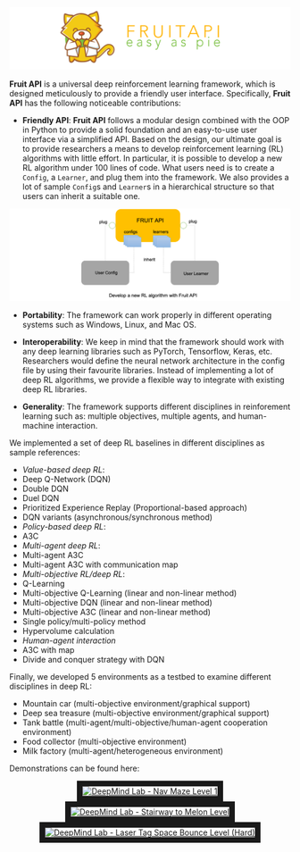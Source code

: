 ![Logo](./fruit/docs/images/home-logo.png)

**Fruit API** is a universal deep reinforcement learning framework, which is designed 
meticulously to provide a friendly user interface. Specifically, **Fruit API** has the 
following noticeable contributions:


* **Friendly API**: **Fruit API** follows a modular design combined with the OOP in Python
to provide a solid foundation and an easy-to-use user interface via a simplified 
API. Based on the design, our ultimate goal is to provide researchers a means to 
develop reinforcement learning (RL) algorithms with little effort. In particular, 
it is possible to develop a new RL algorithm under 100 lines of code. What users 
need is to create a `Config`, a `Learner`, and plug them into the framework. We
also provides a lot of sample `Config`s and `Learner`s in a hierarchical structure
so that users can inherit a suitable one.

![Figure 1](./fruit/docs/images/figure_1.png)

* **Portability**: The framework can work properly in different operating systems such as 
Windows, Linux, and Mac OS.

* **Interoperability**: We keep in mind that the framework should work with any deep learning
libraries such as PyTorch, Tensorflow, Keras, etc. Researchers would define the neural 
network architecture in the config file by using their favourite libraries. Instead of 
implementing a lot of deep RL algorithms, we provide a flexible way to integrate with 
existing deep RL libraries.

* **Generality**: The framework supports different disciplines in reinforement learning 
such as: multiple objectives, multiple agents, and human-machine interaction.

We implemented a set of deep RL baselines in different disciplines as sample references:
* *Value-based deep RL*:
 * Deep Q-Network (DQN)
 * Double DQN
 * Duel DQN
 * Prioritized Experience Replay (Proportional-based approach)
 * DQN variants (asynchronous/synchronous method)
* *Policy-based deep RL*:
 * A3C
* *Multi-agent deep RL*:
 * Multi-agent A3C
 * Multi-agent A3C with communication map
* *Multi-objective RL/deep RL*:
 * Q-Learning
 * Multi-objective Q-Learning (linear and non-linear method)
 * Multi-objective DQN (linear and non-linear method)
 * Multi-objective A3C (linear and non-linear method)
 * Single policy/multi-policy method
 * Hypervolume calculation
* *Human-agent interaction*
 * A3C with map
 * Divide and conquer strategy with DQN
 
Finally, we developed 5 environments as a testbed to examine different disciplines in deep RL:
* Mountain car (multi-objective environment/graphical support)
* Deep sea treasure (multi-objective environment/graphical support)
* Tank battle (multi-agent/multi-objective/human-agent cooperation environment)
* Food collector (multi-objective environment)
* Milk factory (multi-agent/heterogeneous environment)
 
Demonstrations can be found here:

<div align="center">
  <a href="https://www.youtube.com/watch?v=WCa6n1F6UM8" target="_blank">
    <img src="http://img.youtube.com/vi/WCa6n1F6UM8/1.jpg"
         alt="DeepMind Lab - Nav Maze Level 1"
         width="240" height="180" border="10" />
  </a>
  <a href="https://www.youtube.com/watch?v=eoud2D0nW1k" target="_blank">
    <img src="http://img.youtube.com/vi/eoud2D0nW1k/0.jpg"
         alt="DeepMind Lab - Stairway to Melon Level"
         width="240" height="180" border="10" />
  </a>
  <a href="https://www.youtube.com/watch?v=usJP9Gr9nkM" target="_blank">
    <img src="http://img.youtube.com/vi/usJP9Gr9nkM/0.jpg"
         alt="DeepMind Lab - Laser Tag Space Bounce Level (Hard)"
         width="240" height="180" border="10" />
  </a>
  <br /><br />
</div>
 
 